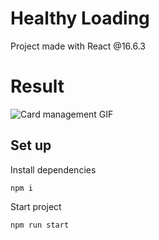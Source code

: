 # Healthy Loading

Project made with React @16.6.3

# Result

![Card management GIF](https://media.giphy.com/media/2vjWtKiMWsXxyfm6hH/giphy.gif)

## Set up

Install dependencies

`npm i`

Start project

`npm run start`

